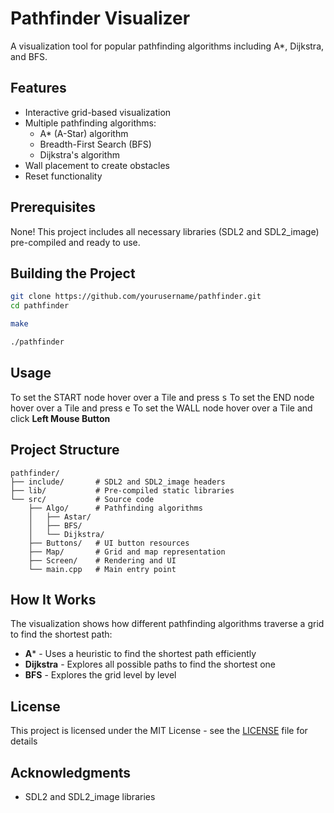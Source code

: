 # Pathfinder Visualizer

A visualization tool for popular pathfinding algorithms including A*, Dijkstra, and BFS.

## Features

- Interactive grid-based visualization
- Multiple pathfinding algorithms:
  - A* (A-Star) algorithm
  - Breadth-First Search (BFS)
  - Dijkstra's algorithm
- Wall placement to create obstacles
- Reset functionality

## Prerequisites

None! This project includes all necessary libraries (SDL2 and SDL2_image) pre-compiled and ready to use.

## Building the Project

```bash
git clone https://github.com/yourusername/pathfinder.git
cd pathfinder

make

./pathfinder
```

## Usage

To set the START node hover over a Tile and press <kbd>s</kbd>
To set the END node hover over a Tile and press <kbd>e</kbd>
To set the WALL node hover over a Tile and click **Left Mouse Button**

## Project Structure

```
pathfinder/
├── include/       # SDL2 and SDL2_image headers
├── lib/           # Pre-compiled static libraries
└── src/           # Source code
    ├── Algo/      # Pathfinding algorithms
    │   ├── Astar/
    │   ├── BFS/
    │   └── Dijkstra/
    ├── Buttons/   # UI button resources
    ├── Map/       # Grid and map representation
    ├── Screen/    # Rendering and UI
    └── main.cpp   # Main entry point
```

## How It Works

The visualization shows how different pathfinding algorithms traverse a grid to find the shortest path:

- **A*** - Uses a heuristic to find the shortest path efficiently
- **Dijkstra** - Explores all possible paths to find the shortest one
- **BFS** - Explores the grid level by level

## License

This project is licensed under the MIT License - see the [LICENSE](https://github.com/AmineMaila/Path-Finder-Visualizer/tree/master?tab=MIT-1-ov-file) file for details

## Acknowledgments

- SDL2 and SDL2_image libraries
